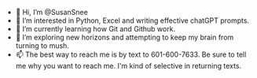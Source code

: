 - 👋 Hi, I’m @SusanSnee
- 👀 I’m interested in Python, Excel and writing effective chatGPT prompts.
- 🌱 I’m currently learning how Git and Github work.
- 💞️ I’m exploring new horizons and attempting to keep my brain from turning to mush.
- 📫 The best way to reach me is by text to 601-600-7633. Be sure to tell me why you want to reach me. I'm kind of selective in returning texts.

<!---
SusanSnee/SusanSnee is a ✨ special ✨ repository because its `README.md` (this file) appears on your GitHub profile.
You can click the Preview link to take a look at your changes.
--->

